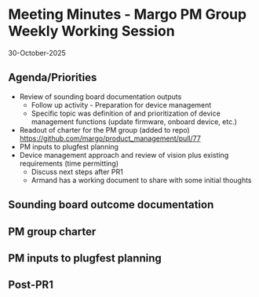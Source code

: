 # Meeting Minutes - Margo PM Group Weekly Working Session
30-October-2025

## Agenda/Priorities
- Review of sounding board documentation outputs
    - Follow up activity - Preparation for device management
    - Specific topic was definition of and prioritization of device management functions (update firmware, onboard device, etc.)
- Readout of charter for the PM group (added to repo)
    https://github.com/margo/product_management/pull/77
- PM inputs to plugfest planning
- Device management approach and review of vision plus existing requirements (time permitting)
    - Discuss next steps after PR1
    - Armand has a working document to share with some initial thoughts

## Sounding board outcome documentation

## PM group charter

## PM inputs to plugfest planning


## Post-PR1
